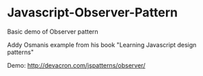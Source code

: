 # Javascript-Observer-Pattern
Basic demo of Observer pattern

Addy Osmanis example from his book "Learning Javascript design patterns"

Demo: http://devacron.com/jspatterns/observer/ 
